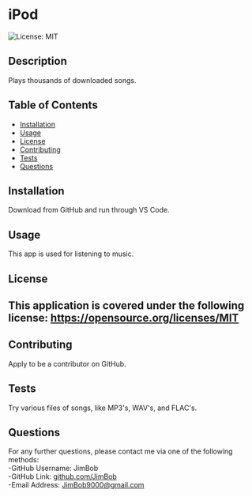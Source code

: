 # iPod
![License: MIT](https://img.shields.io/badge/License-MIT-yellow.svg)

## Description

Plays thousands of downloaded songs.

## Table of Contents

- [Installation](#installation)
- [Usage](#usage)
- [License](#license)
- [Contributing](#contributing)
- [Tests](#tests)
- [Questions](#questions)

## Installation

Download from GitHub and run through VS Code.

## Usage

This app is used for listening to music.


## License


This application is covered under the following license: https://opensource.org/licenses/MIT
---

## Contributing

Apply to be a contributor on GitHub.

## Tests

Try various files of songs, like MP3's, WAV's, and FLAC's.

## Questions

For any further questions, please contact me via one of the following methods: <br/>
-GitHub Username: JimBob  <br/>
-GitHub Link: [github.com/JimBob](github.com/JimBob) <br/>
-Email Address: JimBob9000@gmail.com  <br/>
